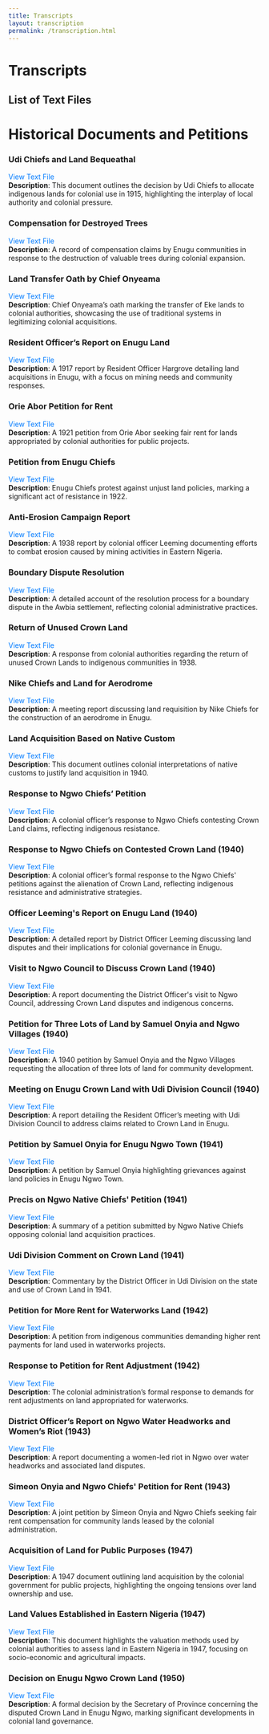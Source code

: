 ```yaml
---
title: Transcripts
layout: transcription
permalink: /transcription.html
---
```


<style>
  .transcript-container {
    display: flex;
    flex-direction: column;
    gap: 20px;
    margin-bottom: 40px;
  }
  .transcript-item {
    display: flex;
    align-items: flex-start;
    gap: 20px;
    padding: 10px 0;
    border-bottom: 1px solid #ccc;
  }
  .text-description {
    flex: 1;
  }
  .file-link {
    flex-shrink: 0;
    text-align: center;
  }
  a {
    color: #007bff;
    text-decoration: none;
  }
  a:hover {
    text-decoration: underline;
  }
</style>

# Transcripts

## List of Text Files

# Historical Documents and Petitions

### Udi Chiefs and Land Bequeathal
[View Text File](objects/CLAIRE_022_1915_Udi_Chiefs_bequeaths_Indigenous_Lands.txt)  
**Description**: This document outlines the decision by Udi Chiefs to allocate indigenous lands for colonial use in 1915, highlighting the interplay of local authority and colonial pressure.

### Compensation for Destroyed Trees
[View Text File](objects/CLAIRE_023_1915_Compensation_for_Destroyed_Trees_to_Enugu_communities.txt)  
**Description**: A record of compensation claims by Enugu communities in response to the destruction of valuable trees during colonial expansion.

### Land Transfer Oath by Chief Onyeama
[View Text File](objects/CLAIRE_024_1917_Chief_Onyeama_of_Eke_Transfer_of_Land_Oath.txt)  
**Description**: Chief Onyeama’s oath marking the transfer of Eke lands to colonial authorities, showcasing the use of traditional systems in legitimizing colonial acquisitions.

### Resident Officer’s Report on Enugu Land
[View Text File](objects/CLAIRE_025_1917_Resident_Officer_Hargrove_Report_on_Enugu_Land.txt)  
**Description**: A 1917 report by Resident Officer Hargrove detailing land acquisitions in Enugu, with a focus on mining needs and community responses.

### Orie Abor Petition for Rent
[View Text File](objects/CLAIRE_026_1921_Orie_Abor_Petition_for_Rent.txt)  
**Description**: A 1921 petition from Orie Abor seeking fair rent for lands appropriated by colonial authorities for public projects.

### Petition from Enugu Chiefs
[View Text File](objects/CLAIRE_027_1922_Petition_From_Enugu_Chiefs.txt)  
**Description**: Enugu Chiefs protest against unjust land policies, marking a significant act of resistance in 1922.

### Anti-Erosion Campaign Report
[View Text File](/objects/CLAIRE_028_1938_Leeming_Report_on_the_Anti_Erosion_Campaign.txt)  
**Description**: A 1938 report by colonial officer Leeming documenting efforts to combat erosion caused by mining activities in Eastern Nigeria.

### Boundary Dispute Resolution
[View Text File](objects/CLAIRE_029_1938_Boundary_Dispute_Resolution_of_Awbia_settlement.txt)  
**Description**: A detailed account of the resolution process for a boundary dispute in the Awbia settlement, reflecting colonial administrative practices.

### Return of Unused Crown Land
[View Text File](objects/CLAIRE_030_1938_Response_to_the_return_of_unused_crown_land_to_communities.txt)  
**Description**: A response from colonial authorities regarding the return of unused Crown Lands to indigenous communities in 1938.

### Nike Chiefs and Land for Aerodrome
[View Text File](objects/CLAIRE_031_1938_Report_on_the_Meeting_with_Nike_Chiefs_on_land_for_Enugu_Aerdrome.txt)  
**Description**: A meeting report discussing land requisition by Nike Chiefs for the construction of an aerodrome in Enugu.

### Land Acquisition Based on Native Custom
[View Text File](objects/CLAIRE_032_I940_Land_Acquisition_based_on_Native_custom.txt)  
**Description**: This document outlines colonial interpretations of native customs to justify land acquisition in 1940.

### Response to Ngwo Chiefs’ Petition
[View Text File](objects/CLAIRE_033_1940_District_Officer_Response_to_Ngwo_Chiefs_on_contested_Crown_land.txt)  
**Description**: A colonial officer’s response to Ngwo Chiefs contesting Crown Land claims, reflecting indigenous resistance.

### Response to Ngwo Chiefs on Contested Crown Land (1940)
[View Text File](objects/CLAIRE_033_1940_District_Officer_Response_to_Ngwo_Chiefs_on_contested_Crown_land.txt)  
**Description**: A colonial officer’s formal response to the Ngwo Chiefs' petitions against the alienation of Crown Land, reflecting indigenous resistance and administrative strategies.

### Officer Leeming's Report on Enugu Land (1940)
[View Text File](objects/CLAIRE_034_1940_District_Officer_Leeming_Report_on_Enugu_Land.txt)  
**Description**: A detailed report by District Officer Leeming discussing land disputes and their implications for colonial governance in Enugu.

### Visit to Ngwo Council to Discuss Crown Land (1940)
[View Text File](objects/CLAIRE_035_1940_District_Officer_report_on_the_visit_to_Ngwo_Council_to_discuss_Enugu_Crown_land.txt)  
**Description**: A report documenting the District Officer's visit to Ngwo Council, addressing Crown Land disputes and indigenous concerns.

### Petition for Three Lots of Land by Samuel Onyia and Ngwo Villages (1940)
[View Text File](objects/CLAIRE_036_1940_Samuel_Onyia_and_Ngwo_Villages_Petition_for_three_lots_of_Land.txt)  
**Description**: A 1940 petition by Samuel Onyia and the Ngwo Villages requesting the allocation of three lots of land for community development.

### Meeting on Enugu Crown Land with Udi Division Council (1940)
[View Text File](objects/CLAIRE_037_1940_Resident_Officer_Meeting_with_Council_Udi_Division_on_Enugu_Crown_Land.txt)  
**Description**: A report detailing the Resident Officer’s meeting with Udi Division Council to address claims related to Crown Land in Enugu.

### Petition by Samuel Onyia for Enugu Ngwo Town (1941)
[View Text File](objects/CLAIRE_038_1941_Petition_by_Samuel_Onyia_for_Enugu_Ngwo_Town.txt)  
**Description**: A petition by Samuel Onyia highlighting grievances against land policies in Enugu Ngwo Town.

### Precis on Ngwo Native Chiefs' Petition (1941)
[View Text File](objects/CLAIRE_039_1941_Precis_on_Ngwo_Native_Chiefs_Petition.txt)  
**Description**: A summary of a petition submitted by Ngwo Native Chiefs opposing colonial land acquisition practices.

### Udi Division Comment on Crown Land (1941)
[View Text File](objects/CLAIRE_040_1941_District_Officer_Udi_Division_Comment_on_Crown_Land.txt)  
**Description**: Commentary by the District Officer in Udi Division on the state and use of Crown Land in 1941.

### Petition for More Rent for Waterworks Land (1942)
[View Text File](objects/CLAIRE_041_1942_Petition_for_more_rent_for_waterworks_land.txt)  
**Description**: A petition from indigenous communities demanding higher rent payments for land used in waterworks projects.

### Response to Petition for Rent Adjustment (1942)
[View Text File](objects/CLAIRE_042_1942_Response_to_1942_petition_for_more_rent_for_water_works.txt)  
**Description**: The colonial administration’s formal response to demands for rent adjustments on land appropriated for waterworks.

### District Officer’s Report on Ngwo Water Headworks and Women’s Riot (1943)
[View Text File](objects/CLAIRE_043_1943_District_Officer_Report_on_Ngwo_Water_Headworks_and_women_riot.txt)  
**Description**: A report documenting a women-led riot in Ngwo over water headworks and associated land disputes.

### Simeon Onyia and Ngwo Chiefs' Petition for Rent (1943)
[View Text File](objects/CLAIRE_044_1943_Simeon_Onyia_and_Ngwo_Chiefs_Petition_for_Rent.txt)  
**Description**: A joint petition by Simeon Onyia and Ngwo Chiefs seeking fair rent compensation for community lands leased by the colonial administration.

### Acquisition of Land for Public Purposes (1947)
[View Text File](objects/CLAIRE_045_1947_Acquisition_of_Land_for_Public_Purp.txt)  
**Description**: A 1947 document outlining land acquisition by the colonial government for public projects, highlighting the ongoing tensions over land ownership and use.

### Land Values Established in Eastern Nigeria (1947)
[View Text File](objects/CLAIRE_046_1947_Land_Values_Established_In_Eastern_Nigeria.txt)  
**Description**: This document highlights the valuation methods used by colonial authorities to assess land in Eastern Nigeria in 1947, focusing on socio-economic and agricultural impacts.

### Decision on Enugu Ngwo Crown Land (1950)
[View Text File](objects/CLAIRE_047_1950_Secretary_of_Province_Decision_on_Enugu_Ngwo_crown_land.txt)  
**Description**: A formal decision by the Secretary of Province concerning the disputed Crown Land in Enugu Ngwo, marking significant developments in colonial land governance.
